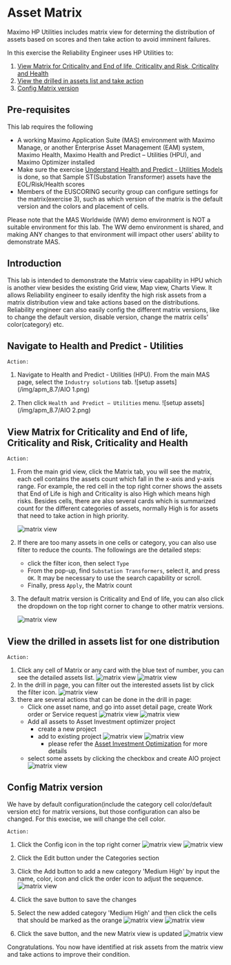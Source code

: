 # Asset Matrix

Maximo HP Utilities includes matrix view for determing the distribution of assets based on scores and then take action to avoid imminent failures.

In this exercise the Reliability Engineer uses HP Utilities to:
	
1. [View Matrix for Criticality and End of life, Criticality and Risk, Criticality and Health](#view-matrix-for-criticality-and-end-of-life-criticality-and-risk-criticality-and-health)
2. [View the drilled in assets list and take action](#view-the-drilled-in-assets-list-for-one-distribution)
3. [Config Matrix version](#config-matrix-version)


## Pre-requisites 

This lab requires the following

- A working Maximo Application Suite (MAS) environment with Maximo Manage, or another Enterprise Asset Management (EAM) system, Maximo Health, Maximo Health and Predict – Utilities (HPU), and Maximo Optimizer installed
- Make sure the exercise [Understand Health and Predict - Utilities Models](hpu_models.md) is done, so that Sample ST(Substation Transformer) assets have the EOL/Risk/Health scores
- Members of the EUSCORING security group can configure settings for the matrix(exercise 3), such as which version of the matrix is the default version and the colors and placement of cells.

Please note that the MAS Worldwide (WW) demo environment is NOT a suitable environment for this lab.  The WW demo environment is shared, and making ANY changes to that environment will impact other users’ ability to demonstrate MAS.

## Introduction

This lab is intended to demonstrate the Matrix view capability in HPU which is another view besides the existing Grid view, Map view, Charts View. It allows Reliability engineer to esaily idenfity the high risk assets from a matrix distribution view and take actions based on the distributions.
Reliability engineer can also easily config the different matrix versions, like to change the default version, disable version, change the matrix cells' color(category) etc.



##  Navigate to Health and Predict - Utilities

`Action:`

1. Navigate to Health and Predict - Utilities (HPU). From the main MAS page, select the `Industry solutions` tab.
![setup assets](/img/apm_8.7/AIO 1.png)

2. Then click `Health and Predict – Utilities` menu.
![setup assets](/img/apm_8.7/AIO 2.png)	 



## View Matrix for Criticality and End of life, Criticality and Risk, Criticality and Health

`Action:`
1. From the main grid view, click the Matrix tab, you will see the matrix, each cell contains the assets count which fall in the x-axis and y-axis range.
   For example, the red cell in the top right corner shows the assets that End of Life is high and Criticality is also High which means high risks.
   Besides cells, there are also several cards which is summarized count for the different categories of assets, normally High is for assets that need to take action in high priority.

    ![matrix view](./img/matrix_home.png)

2. If there are too many assets in one cells or category, you can also use filter to reduce the counts. The followings are the detailed steps:
   - click the filter icon, then select `Type`
   - From the pop-up, find `Substation Transformers`, select it, and press `OK`.  It may be necessary to use the search capability or scroll.
   - Finally, press `Apply`, the Matrix count 

3. The default matrix version is Criticality and End of life, you can also click the dropdown on the top right corner to change to other matrix versions. 

    ![matrix view](./img/matrix_versions.png)


## View the drilled in assets list for one distribution
`Action:`
1. Click any cell of Matrix or any card with the blue text of number, you can see the detailed assets list.
  ![matrix view](./img/matrix_home_click.png)
  ![matrix view](./img/matrix_drillin.png)
2. In the drill in page, you can filter out the interested assets list by click the filter icon.
  ![matrix view](./img/matrix_drillin_filter.png)
3. there are several actions that can be done in the drill in page:
   - Click one asset name, and go into asset detail page, create Work order or Service request
     ![matrix view](./img/matrix_drillin_asset.png)
     ![matrix view](./img/matrix_asset_details.png)
   - Add all assets to Asset Investment optimizer project
     - create a new project
     - add to existing project
     ![matrix view](./img/matrix_create_aio.png)
     ![matrix view](./img/matrix_aio_st.png)
       * please refer the [Asset Investment Optimization](asset_investment.md) for more details
   - select some assets by clicking the checkbox and create AIO project
      ![matrix view](./img/matrix_drillin_select.png)


## Config Matrix version

We have by default configuration(include the category cell color/default version etc) for matrix versions, but those configuration can also be changed. For this execise, we will change the cell color.

`Action:`
1. Click the Config icon in the top right corner
  ![matrix view](./img/matrix_home_config.png)
  ![matrix view](./img/matrix_config.png)

2. Click the Edit button under the Categories section
3. Click the Add button to add a new category 'Medium High' by input the name, color, icon and click the order icon to adjust the sequence.
  ![matrix view](./img/matrix_config_edit.png)
4. Click the save button to save the changes
5. Select the new added category 'Medium High' and then click the cells that should be marked as the orange
  ![matrix view](./img/matrix_config_color.png)
  ![matrix view](./img/matrix_config_orange.png)
6. Click the save button, and the new Matrix view is updated
  ![matrix view](./img/matrix_home_new.png)

Congratulations.  You now have identified at risk assets from the matrix view and take actions to improve their condition.